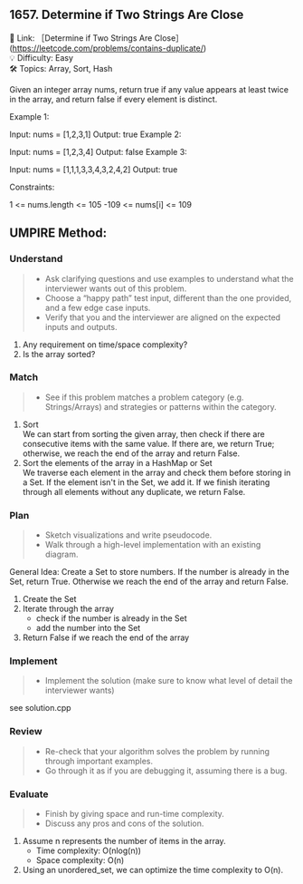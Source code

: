 ## 1657. Determine if Two Strings Are Close
🔗 Link: ［Determine if Two Strings Are Close］(https://leetcode.com/problems/contains-duplicate/)  
💡 Difficulty: Easy  
🛠️ Topics: Array, Sort, Hash  

Given an integer array nums, return true if any value appears at least twice in the array, and return false if every element is distinct.

Example 1:

Input: nums = [1,2,3,1]
Output: true
Example 2:

Input: nums = [1,2,3,4]
Output: false
Example 3:

Input: nums = [1,1,1,3,3,4,3,2,4,2]
Output: true
 
Constraints:

1 <= nums.length <= 105
-109 <= nums[i] <= 109

## UMPIRE Method:

### Understand
> - Ask clarifying questions and use examples to understand what the interviewer wants out of this problem.
> - Choose a “happy path” test input, different than the one provided, and a few edge case inputs.
> - Verify that you and the interviewer are aligned on the expected inputs and outputs.
1. Any requirement on time/space complexity?
2. Is the array sorted?
### Match
> - See if this problem matches a problem category (e.g. Strings/Arrays) and strategies or patterns within the category.
1. Sort  
   We can start from sorting the given array, then check if there are consecutive items with the same value. If there are, we return True; otherwise, we reach the end of the array and return False.
2. Sort the elements of the array in a HashMap or Set  
   We traverse each element in the array and check them before storing in a Set. If the element isn't in the Set,  we add it. If we finish iterating through all elements without any duplicate, we return False. 
### Plan
> - Sketch visualizations and write pseudocode.
> - Walk through a high-level implementation with an existing diagram.

General Idea: Create a Set to store numbers. If the number is already in the Set, return True. Otherwise we reach the end of the array and return False.  
1. Create the Set
2. Iterate through the array
   - check if the number is already in the Set
   - add the number into the Set
3. Return False if we reach the end of the array

### Implement
> - Implement the solution (make sure to know what level of detail the interviewer wants)  

see solution.cpp
### Review
> - Re-check that your algorithm solves the problem by running through important examples.
> - Go through it as if you are debugging it, assuming there is a bug.
### Evaluate
> - Finish by giving space and run-time complexity.
> - Discuss any pros and cons of the solution.
1. Assume n represents the number of items in the array.
   - Time complexity: O(nlog(n))
   - Space complexity: O(n)
2. Using an unordered_set, we can optimize the time complexity to O(n).
